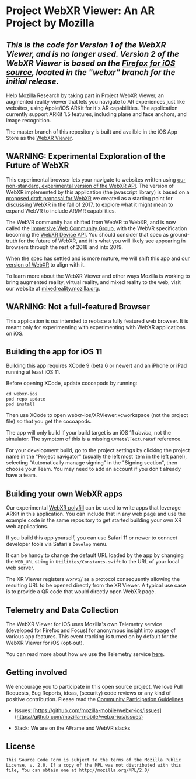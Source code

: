 #  Project WebXR Viewer: An AR Project by Mozilla

## *This is the code for Version 1 of the WebXR Viewer, and is no longer used.  Version 2 of the WebXR Viewer is based on the [Firefox for iOS source](https://github.com/mozilla-mobile/firefox-ios), located in the "webxr" branch for the initial release.*

Help Mozilla Research by taking part in Project WebXR Viewer, an augmented reality viewer that lets you navigate to AR experiences just like websites, using Apple/iOS ARKit for it's AR capabilities.  The application currently support ARKit 1.5 features, including plane and face anchors, and image recognition.

The master branch of this repository is built and availble in the iOS App Store as the [WebXR Viewer](https://itunes.apple.com/us/app/webxr-viewer/id1295998056?mt=8).

## WARNING: Experimental Exploration of the Future of WebXR

This experimental browser lets your navigate to websites written using [our non-standard, experimental version of the WebXR API](https://github.com/mozilla/webxr-polyfill/).  The version of WebXR implemented by this application (the javascript library) is based on a [proposed draft proposal for WebXR](https://github.com/mozilla/webxr-api) we created as a starting point for discussing WebXR in the fall of 2017, to explore what it might mean to expand WebVR to include AR/MR capabilities.

The WebVR community has shifted from WebVR to WebXR, and is now called the [Immersive Web Community Group](https://github.com/immersive-web/), with the WebVR specification becoming the [WebXR Device API](https://github.com/immersive-web/webxr). You should consider that spec as ground-truth for the future of WebXR, and it is what you will likely see appearing in browsers through the rest of 2018 and into 2019. 

When the spec has settled and is more mature, we will shift this app and [our version of WebXR](https://github.com/mozilla/webxr-polyfill/) to align with it.  

To learn more about the WebXR Viewer and other ways Mozilla is working to bring augmented reality, virtual reality, and mixed reality to the web, visit our website at [mixedreality.mozilla.org](https://mixedreality.mozilla.org/).

## WARNING: Not a full-featured Browser

This application is *not* intended to replace a fully featured web browser. It is meant only for experimenting with experimenting with WebXR applications on iOS.

## Building the app for iOS 11

Building this app requires XCode 9 (beta 6 or newer) and an iPhone or iPad running at least iOS 11.

Before opening XCode, update cocoapods by running:

	cd webxr-ios
	pod repo update
	pod install

Then use XCode to open webxr-ios/XRViewer.xcworkspace (not the project file) so that you get the cocoapods.

The app will only build if your build target is an iOS 11 *device*, not the simulator. The symptom of this is a missing `CVMetalTextureRef` reference.

For your development build, go to the project settings by clicking the project name in the "Project navigator" (usually the left most item in the left panel), selecting "Automatically manage signing" in the "Signing section", then choose your Team. You may need to add an account if you don't already have a team.

## Building your own WebXR apps

Our experimental [WebXR polyfill](https://github.com/mozilla/webxr-polyfill/) can be used to write apps that leverage ARKit in this application. You can include that in any web page and use the example code in the same repository to get started building your own XR web applications. 

If you build this app yourself, you can use Safari 11 or newer to connect developer tools via Safari's `Develop` menu.

It can be handy to change the default URL loaded by the app by changing the `WEB_URL` string in `Utilities/Constants.swift` to the URL of your local web server. 

The XR Viewer registers wxrv:// as a protocol consequently allowing the resulting URL to be opened directly from the XR Viewer. A typical use case is to provide a QR code that would directly open WebXR page.

## Telemetry and Data Collection

The WebXR Viewer for iOS uses Mozilla's own Telemetry service (developed for Firefox and Focus) for anonymous insight into usage of various app features. This event tracking is turned on by default for the WebXR Viewer for iOS (opt-out).

You can read more about how we use the Telemetry service [here](Telemetry.md).

## Getting involved

We encourage you to participate in this open source project. We love Pull Requests, Bug Reports, ideas, (security) code reviews or any kind of positive contribution. Please read the [Community Participation Guidelines](https://www.mozilla.org/en-US/about/governance/policies/participation/).

* Issues: [https://github.com/mozilla-mobile/webxr-ios/issues](https://github.com/mozilla-mobile/webxr-ios/issues)

* Slack: We are on the AFrame and WebVR slacks

## License

    This Source Code Form is subject to the terms of the Mozilla Public
    License, v. 2.0. If a copy of the MPL was not distributed with this
    file, You can obtain one at http://mozilla.org/MPL/2.0/
